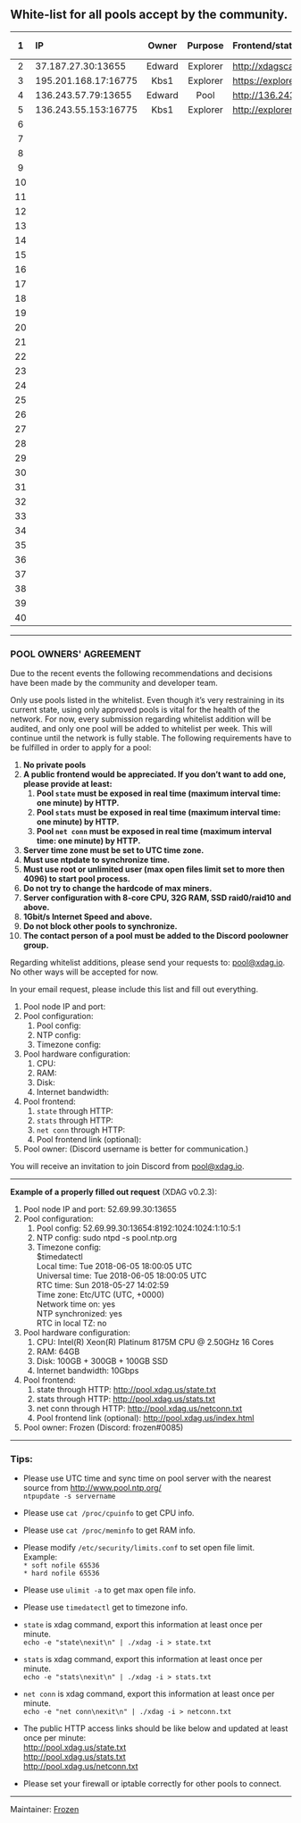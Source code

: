 ## White-list for all pools accept by the community.  


| 1 | IP | Owner | Purpose | Frontend/stats | Pool CFG |
|:-:|:-|:-:|:-:|:-| :-|
|2|37.187.27.30:13655 |Edward|Explorer|http://xdagscan.com/|
|3|195.201.168.17:16775|Kbs1|Explorer|https://explorer.xdag.io/|
|4|136.243.57.79:13655|Edward|Pool|http://136.243.57.79/stats.txt|
|5|136.243.55.153:16775|Kbs1|Explorer|http://explorer.xdag.io|
|6|
|7|
|8|
|9|
|10|
|11|
|12|
|13|
|14|
|15|
|16|
|17|
|18|
|19|
|20|
|21|
|22|
|23|
|24|
|25|
|26|
|27|
|28|
|29|
|30|
|31|
|32|
|33|
|34|
|35|
|36|
|37|
|38|
|39|
|40|




***

### POOL OWNERS' AGREEMENT

Due to the recent events the following recommendations and decisions have been made by the community and developer team.  

Only use pools listed in the whitelist. Even though it’s very restraining in its current state, using only approved pools is vital for the health of the network. For now, every submission regarding whitelist addition will be audited, and only one pool will be added to whitelist per week. This will continue until the network is fully stable. The following requirements have to be fulfilled in order to apply for a pool:  

1. **No private pools**  
1. **A public frontend would be appreciated. If you don’t want to add one, please provide at least:**  
   1. **Pool `state` must be exposed in real time (maximum interval time: one minute) by HTTP.**  
   1. **Pool `stats` must be exposed in real time (maximum interval time: one minute) by HTTP.**  
   1. **Pool `net conn` must be exposed in real time (maximum interval time: one minute) by HTTP.**  
1. **Server time zone must be set to UTC time zone.**  
1. **Must use ntpdate to synchronize time.**  
1. **Must use root or unlimited user (max open files limit set to more then 4096) to start pool process.**  
1. **Do not try to change the hardcode of max miners.**  
1. **Server configuration with 8-core CPU, 32G RAM, SSD raid0/raid10 and above.**  
1. **1Gbit/s Internet Speed and above.**  
1. **Do not block other pools to synchronize.**  
1. **The contact person of a pool must be added to the Discord poolowner group.**  

Regarding whitelist additions, please send your requests to: pool@xdag.io. No other ways will be accepted for now.

In your email request, please include this list and fill out everything.

1. Pool node IP and port:  
1. Pool configuration:  
   1. Pool config:  
   1. NTP config:  
   1. Timezone config:  
3. Pool hardware configuration:  
   1. CPU:  
   1. RAM:  
   1. Disk:  
   1. Internet bandwidth:  
4. Pool frontend:  
   1. `state` through HTTP:  
   1. `stats` through HTTP:  
   1. `net conn` through HTTP:  
   1. Pool frontend link (optional):  
5. Pool owner: (Discord username is better for communication.)  

You will receive an invitation to join Discord from pool@xdag.io.  

***

**Example of a properly filled out request** (XDAG v0.2.3):

1. Pool node IP and port: 52.69.99.30:13655
2. Pool configuration:
   1. Pool config: 52.69.99.30:13654:8192:1024:1024:1:10:5:1
   1. NTP config: sudo ntpd -s pool.ntp.org
   1. Timezone config:  
   $timedatectl  
   Local time: Tue 2018-06-05 18:00:05 UTC  
   Universal time: Tue 2018-06-05 18:00:05 UTC  
   RTC time: Sun 2018-05-27 14:02:59  
   Time zone: Etc/UTC (UTC, +0000)  
   Network time on: yes  
   NTP synchronized: yes  
   RTC in local TZ: no  
3. Pool hardware configuration:  
   1. CPU: Intel(R) Xeon(R) Platinum 8175M CPU @ 2.50GHz 16 Cores
   1. RAM: 64GB 
   1. Disk: 100GB + 300GB + 100GB SSD
   1. Internet bandwidth: 10Gbps
4. Pool frontend:  
   1. state through HTTP: http://pool.xdag.us/state.txt
   1. stats through HTTP: http://pool.xdag.us/stats.txt
   1. net conn through HTTP: http://pool.xdag.us/netconn.txt
   1. Pool frontend link (optional): http://pool.xdag.us/index.html
5. Pool owner: Frozen (Discord: frozen#0085)

***

### Tips:  
* Please use UTC time and sync time on pool server with the nearest source from http://www.pool.ntp.org/  
`ntpupdate -s servername`  

* Please use `cat /proc/cpuinfo` to get CPU info.  

* Please use `cat /proc/meminfo` to get RAM info.  

* Please modify `/etc/security/limits.conf` to set open file limit.  
  Example:  
`* soft nofile 65536`  
`* hard nofile 65536`  

* Please use `ulimit -a` to get max open file info.  

* Please use `timedatectl` get to timezone info.  

* `state` is xdag command, export this information at least once per minute.  
`echo -e "state\nexit\n" | ./xdag -i > state.txt`  

* `stats` is xdag command, export this information at least once per minute.  
`echo -e "stats\nexit\n" | ./xdag -i > stats.txt`  

* `net conn` is xdag command, export this information at least once per minute.  
`echo -e "net conn\nexit\n" | ./xdag -i > netconn.txt`  

* The public HTTP access links should be like below and updated at least once per minute:   
http://pool.xdag.us/state.txt  
http://pool.xdag.us/stats.txt  
http://pool.xdag.us/netconn.txt  

* Please set your firewall or iptable correctly for other pools to connect.  

---
Maintainer:  [Frozen](https://github.com/xrdavies)